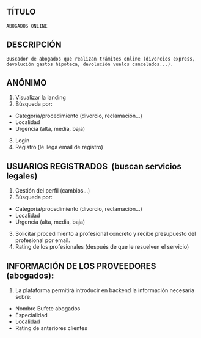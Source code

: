 ## TÍTULO

	ABOGADOS ONLINE

## DESCRIPCIÓN

	Buscador de abogados que realizan trámites online (divorcios express,
	devolución gastos hipoteca, devolución vuelos cancelados...).

## ANÓNIMO

1. Visualizar la landing
2. Búsqueda por:
- Categoría/procedimiento (divorcio, reclamación...)
- Localidad
- Urgencia (alta, media, baja)
3. Login
4. Registro (le llega email de registro)

## USUARIOS REGISTRADOS ​ (buscan servicios legales)

1. Gestión del perfil (cambios...)
2. Búsqueda por:
- Categoría/procedimiento (divorcio, reclamación...)
- Localidad
- Urgencia (alta, media, baja)
3. Solicitar procedimiento a profesional concreto y recibe presupuesto del
profesional por email.
4. Rating de los profesionales (después de que le resuelven el servicio)

## INFORMACIÓN DE LOS PROVEEDORES (abogados):

1. La plataforma permitirá introducir en backend la información necesaria
sobre:
- Nombre Bufete abogados
- Especialidad
- Localidad
- Rating de anteriores clientes
